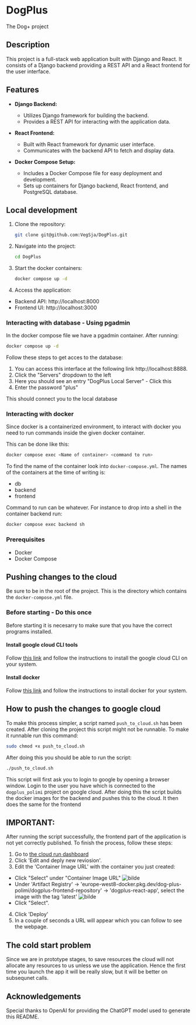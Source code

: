 # DogPlus
The Dog+ project

## Description

This project is a full-stack web application built with Django and React. It consists of a Django backend providing a REST API and a React frontend for the user interface.

## Features

- **Django Backend:**
  - Utilizes Django framework for building the backend.
  - Provides a REST API for interacting with the application data.
  
- **React Frontend:**
  - Built with React framework for dynamic user interface.
  - Communicates with the backend API to fetch and display data.
  
- **Docker Compose Setup:**
  - Includes a Docker Compose file for easy deployment and development.
  - Sets up containers for Django backend, React frontend, and PostgreSQL database.

## Local development 

1. Clone the repository:
   ```bash
   git clone git@github.com:VegSja/DogPlus.git
   ```

2. Navigate into the project:
    ```bash
    cd DogPlus
    ```
3. Start the docker containers:
    ```bash
    docker compose up -d
    ```
4. Access the application:
- Backend API: http://localhost:8000
- Frontend UI: http://localhost:3000

### Interacting with database - Using pgadmin
In the docker compose file we have a pgadmin container. After running:
```bash
docker compose up -d
```
Follow these steps to get acces to the database:

1. You can access this interface at the following link http://localhost:8888.
2. Click the "Servers" dropdown to the left
3. Here you should see an entry "DogPlus Local Server" - Click this
4. Enter the password "plus"

This should connect you to the local database




### Interacting with docker
Since docker is a containerized environment, to interact with docker you need to run commands inside the given docker container.

This can be done like this:
```sh
docker compose exec <Name of container> <command to run>
```

To find the name of the container look into `docker-compose.yml`. The names of the containers at the time of writing is:
- db
- backend
- frontend

Command to run can be whatever. For instance to drop into a shell in the container backend run:
```sh
docker compose exec backend sh
```
### Prerequisites
- Docker
- Docker Compose   

## Pushing changes to the cloud
Be sure to be in the root of the project. This is the directory which contains the `docker-compose.yml` file. 

### Before starting - Do this once
Before starting it is necesarry to make sure that you have the correct programs installed.
#### Install google cloud CLI tools
Follow [this link](https://cloud.google.com/sdk/docs/install) and follow the instructions to install the google cloud CLI on your system.

#### Install docker
Follow [this link](https://docs.docker.com/engine/install/) and follow the instructions to install docker for your system.

## How to push the changes to google cloud
To make this process simpler, a script named `push_to_cloud.sh` has been created. After cloning the project this script might not be runnable. To make it runnable run this command:
```sh
sudo chmod +x push_to_cloud.sh
```

After doing this you should be able to run the script:
```sh
./push_to_cloud.sh
```

This script will first ask you to login to google by opening a browser window. Login to the user you have which is connected to the `dogplus_polimi` project on google cloud. After doing this the script builds the docker images for the backend and pushes this to the cloud. It then does the same for the frontend

## IMPORTANT:
After running the script successfully, the frontend part of the application is not yet correctly published. To finish the process, follow these steps:
1. Go to [the cloud run dashboard](https://console.cloud.google.com/run?project=dog-plus-polimi)
2. Click 'Edit and deply new reviosion'.
3. Edit the 'Container Image URL' with the container you just created:
- Click "Select" under "Container Image URL"
![bilde](https://github.com/DogPlus/DogPlus/assets/40039543/0109866b-7f6f-424d-8f6e-bcf81869cfe1)
- Under 'Artifact Registry' -> 'europe-west8-docker.pkg.dev/dog-plus-polimi/dogplus-frontend-repository' -> 'dogplus-react-app', select the image with the tag 'latest'
![bilde](https://github.com/DogPlus/DogPlus/assets/40039543/f5fabd67-b531-4487-98a0-9423fad18637)
- Click "Select".

4. Click 'Deploy'
5. In a couple of seconds a URL will appear which you can follow to see the webpage.

## The cold start problem
Since we are in prototype stages, to save resources the cloud will not allocate any resources to us unless we use the application. Hence the first time you launch the app it will be really slow, but it will be better on subsequnet calls.

## Acknowledgements
Special thanks to OpenAI for providing the ChatGPT model used to generate this README.


